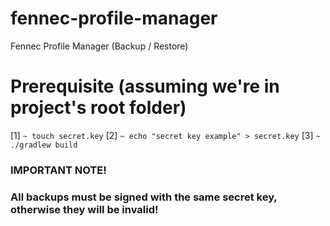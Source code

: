 # fennec-profile-manager
Fennec Profile Manager (Backup / Restore)

# Prerequisite (assuming we're in project's root folder)

[1] ```~ touch secret.key```
[2] ```~ echo "secret key example" > secret.key```
[3] ```~ ./gradlew build```

### IMPORTANT NOTE!
### All backups must be signed with the same secret key, otherwise they will be invalid!